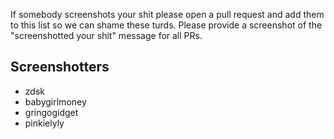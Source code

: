 If somebody screenshots your shit please open a pull request and add them to this list so we can shame these turds. Please provide a screenshot of the "screenshotted your shit" message for all PRs.

## Screenshotters

- zdsk
- babygirlmoney
- gringogidget
- pinkielyly
